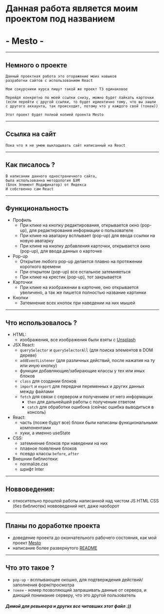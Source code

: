 # Данная работа является моим проектом под названием

# - Mesto -

---

## Немного о проекте

    Данный проектная работа это оторажение моих навыков
    разработки сайтов с использованием React

    Мои сокурсники курса пишут такой же проект ТЗ одинаковое

    Перейдя конкретно по моей ссылки снизу, можно будет лайкать карточки (если перейти с другой ссылки, то будет идиентично тому, что вы зашли с другого аккаунта, так происходит, потому что у каждого свой (токен))

    Этот проект будет полной копией проекта Mesto

---

## Ссылка на сайт

    Пока что я не умею выкладывать сайт написанный на React

---

## Как писалось ?

    В написании данного одностраничного сайта,
    была использованна методология БЭМ
    (Блок Элемент Модификатор) от Яндекса
    И собственно сам React

---

## Функциональность

- Профиль
  - При клике на кнопку редактирования, открывается окно (pop-up),
    для редактирования информации о пользователе
  - При клике на аватарку всплывает (pop-up) для ввода ссылки на новую аватарку
  - При клине на кнопку добавления карточки, открывается окно (pop-up), для ввода данных о карточке
- Pop-up
  - Открытие любого pop-up делается плавно на протяжении короткого времени
  - При открытом (pop-up) все остальное затемняеться
  - При клике на крестик (pop-up), тот закрывается
- Карточки
  - При клике на изображении в карточке, оно открывается увеличено, а так же пишется полностью название картинки
- Кнопки
  - Затемнение всех кнопок при наведении на них мышей

---

## Что использовалось ?

- HTML:
  - изображения, все изображения были взяты с [Unsplash](https://unsplash.com/)
- JSX React:
  - `querySelector` и `querySelectorAll` (для поиска элементов в DOM дереве)
  - `addEventListener` (для различных действий, после нажатия на ту или иную кнопку)
  - функции добавляющие/забирающие классы у тех или иных блоков
  - `class` для создании блоков
  - `import` и `export` для передачи переменных и других данных между файлами
  - `fetch` для связи с сервером и получением от него информации
    - `then` для дальнейшей работы с полученым ответом
    - `catch` для обработки ошибока (сейчас ошибка выводиться в консоль)
- React:
  - часть (позже будут все) блоки были написаны функциональными компонентами
  - хуки, а именно useState
- CSS:
  - затемнение блоков при наведении на них
  - плавное появление блоков
  - псевдо классы `before`, `after`
- Внешнии библиотеки:
  - normalize.css
  - шрифт Inter

---

## Новвоведения:

- относительно прошлой работы написанной над чистом JS HTML CSS (без библиотек) новвоведений нет, даже наоборот

---

## Планы по доработке проекта

- доведение проекта до окончательного рабочего состояния, как мой проект [Mesto](https://github.com/chyVacheck/Mesto)
- написание более развернутого [README](README.md)

---

## Что это такое ?

- `pop-up` - всплывающее окошко, для подтверждения действий/заполнения форм/просмотра
- `токен` - номер позволяющий запрашивать данные от сервера, и дающий понимание серверу, что это другой пользователь

##### Димой для ревьюера и других все читавших этот файл :))
